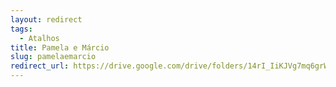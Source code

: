```yaml
---
layout: redirect
tags:
  - Atalhos
title: Pamela e Márcio
slug: pamelaemarcio
redirect_url: https://drive.google.com/drive/folders/14rI_IiKJVg7mq6grW0HrxISZBxU5Rtql?usp=drive_link
---
```


